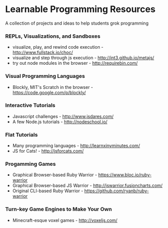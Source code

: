 # Learnable Programming Resources

A collection of projects and ideas to help students grok programming


### REPLs, Visualizations, and Sandboxes
* visualize, play, and rewind code execution - http://www.fullstack.io/choc/
* visualize and step through js execution - http://int3.github.io/metajs/
* try out node modules in the browser - http://requirebin.com/

### Visual Programming Languages
* Blockly, MIT's Scratch in the browser - https://code.google.com/p/blockly/

### Interactive Tutorials
* Javascript challenges - http://www.jsdares.com/
* A few Node.js tutorials - http://nodeschool.io/

### Flat Tutorials
* Many programming languages - http://learnxinyminutes.com/
* JS for Cats! - http://jsforcats.com/

### Progamming Games
* Graphical Browser-based Ruby Warrior - https://www.bloc.io/ruby-warrior
* Graphical Browser-based JS Warrior - http://jswarrior.fusioncharts.com/
* Original CLI-based Ruby Warrior - https://github.com/ryanb/ruby-warrior

### Turn-key Game Engines to Make Your Own
* Minecraft-esque voxel games - http://voxeljs.com/
